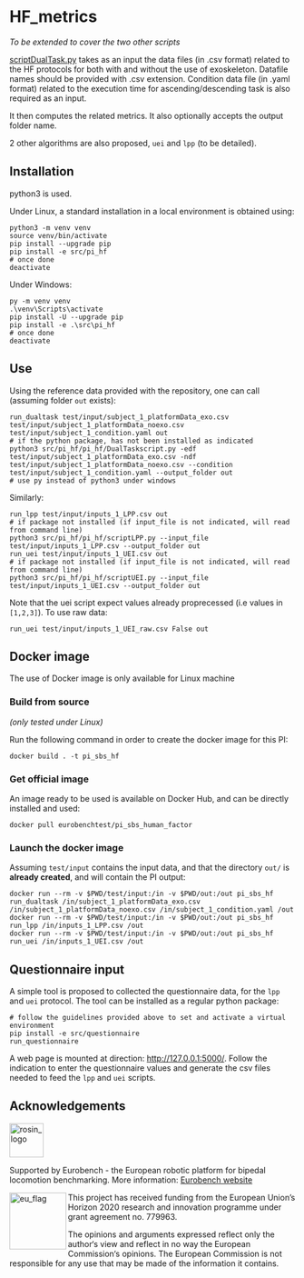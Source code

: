 # HF_metrics

_To be extended to cover the two other scripts_

[scriptDualTask.py](src/pi_hf/scriptDualTask.py) takes as an input the data files (in .csv format) related to the HF protocols for both with and without the use of exoskeleton.
Datafile names should be provided with .csv extension.
Condition data file (in .yaml format) related to the execution time for ascending/descending task is also required as an input.

It then computes the related metrics.
It also optionally accepts the output folder name.

2 other algorithms are also proposed, `uei` and `lpp` (to be detailed).

## Installation

python3 is used.

Under Linux, a standard installation in a local environment is obtained using:

```term
python3 -m venv venv
source venv/bin/activate
pip install --upgrade pip
pip install -e src/pi_hf
# once done
deactivate
```

Under Windows:

```term
py -m venv venv
.\venv\Scripts\activate
pip install -U --upgrade pip
pip install -e .\src\pi_hf
# once done
deactivate
```

## Use

Using the reference data provided with the repository, one can call (assuming folder `out` exists):

```console
run_dualtask test/input/subject_1_platformData_exo.csv test/input/subject_1_platformData_noexo.csv test/input/subject_1_condition.yaml out
# if the python package, has not been installed as indicated
python3 src/pi_hf/pi_hf/DualTaskscript.py -edf test/input/subject_1_platformData_exo.csv -ndf test/input/subject_1_platformData_noexo.csv --condition test/input/subject_1_condition.yaml --output_folder out
# use py instead of python3 under windows
```

Similarly:

```console
run_lpp test/input/inputs_1_LPP.csv out
# if package not installed (if input_file is not indicated, will read from command line)
python3 src/pi_hf/pi_hf/scriptLPP.py --input_file test/input/inputs_1_LPP.csv --output_folder out
run_uei test/input/inputs_1_UEI.csv out
# if package not installed (if input_file is not indicated, will read from command line)
python3 src/pi_hf/pi_hf/scriptUEI.py --input_file test/input/inputs_1_UEI.csv --output_folder out
```
Note that the uei script expect values already proprecessed (i.e values in `[1,2,3]`).
To use raw data:

```console
run_uei test/input/inputs_1_UEI_raw.csv False out
```

## Docker image

The use of Docker image is only available for Linux machine
### Build from source

_(only tested under Linux)_

Run the following command in order to create the docker image for this PI:

```console
docker build . -t pi_sbs_hf
```

### Get official image

An image ready to be used is available on Docker Hub, and can be directly installed and used:

```console
docker pull eurobenchtest/pi_sbs_human_factor
```

### Launch the docker image

Assuming `test/input` contains the input data, and that the directory `out/` is **already created**, and will contain the PI output:

```shell
docker run --rm -v $PWD/test/input:/in -v $PWD/out:/out pi_sbs_hf run_dualtask /in/subject_1_platformData_exo.csv /in/subject_1_platformData_noexo.csv /in/subject_1_condition.yaml /out
docker run --rm -v $PWD/test/input:/in -v $PWD/out:/out pi_sbs_hf run_lpp /in/inputs_1_LPP.csv /out
docker run --rm -v $PWD/test/input:/in -v $PWD/out:/out pi_sbs_hf run_uei /in/inputs_1_UEI.csv /out
```

## Questionnaire input

A simple tool is proposed to collected the questionnaire data, for the `lpp` and `uei` protocol.
The tool can be installed as a regular python package:

```term
# follow the guidelines provided above to set and activate a virtual environment
pip install -e src/questionnaire
run_questionnaire
```

A web page is mounted at direction: http://127.0.0.1:5000/.
Follow the indication to enter the questionnaire values and generate the csv files needed to feed the `lpp` and `uei` scripts.

## Acknowledgements

<a href="http://eurobench2020.eu">
  <img src="http://eurobench2020.eu/wp-content/uploads/2018/06/cropped-logoweb.png"
       alt="rosin_logo" height="60" >
</a>

Supported by Eurobench - the European robotic platform for bipedal locomotion benchmarking.
More information: [Eurobench website][eurobench_website]

<img src="http://eurobench2020.eu/wp-content/uploads/2018/02/euflag.png"
     alt="eu_flag" width="100" align="left" >

This project has received funding from the European Union’s Horizon 2020
research and innovation programme under grant agreement no. 779963.

The opinions and arguments expressed reflect only the author‘s view and
reflect in no way the European Commission‘s opinions.
The European Commission is not responsible for any use that may be made
of the information it contains.

[eurobench_logo]: http://eurobench2020.eu/wp-content/uploads/2018/06/cropped-logoweb.png
[eurobench_website]: http://eurobench2020.eu "Go to website"
